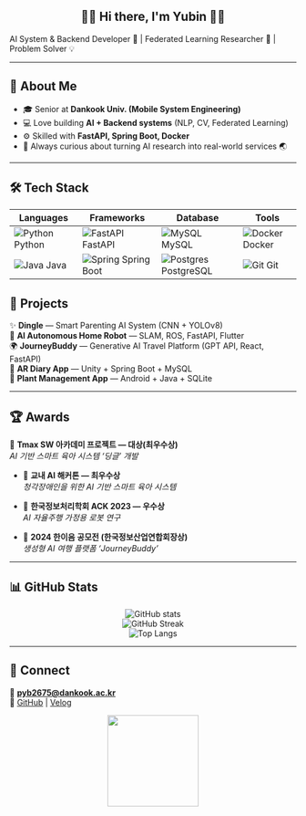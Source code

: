 <h2 align="center">🍓🐰 Hi there, I'm Yubin 🐰🍓</h2>


AI System & Backend Developer 🌱 | Federated Learning Researcher 🧩 | Problem Solver 💡  

---

## 📝 About Me
- 🎓 Senior at **Dankook Univ. (Mobile System Engineering)**  
- 💻 Love building **AI + Backend systems** (NLP, CV, Federated Learning)  
- ⚙️ Skilled with **FastAPI, Spring Boot, Docker**  
- 🌸 Always curious about turning AI research into real-world services 🌏  

---

## 🛠 Tech Stack
| Languages | Frameworks | Database | Tools |
|-----------|------------|----------|-------|
| ![Python](https://cdn.jsdelivr.net/gh/devicons/devicon/icons/python/python-original.svg) Python | ![FastAPI](https://cdn.jsdelivr.net/gh/devicons/devicon/icons/fastapi/fastapi-original.svg) FastAPI | ![MySQL](https://cdn.jsdelivr.net/gh/devicons/devicon/icons/mysql/mysql-original.svg) MySQL | ![Docker](https://cdn.jsdelivr.net/gh/devicons/devicon/icons/docker/docker-original.svg) Docker |
| ![Java](https://cdn.jsdelivr.net/gh/devicons/devicon/icons/java/java-original.svg) Java | ![Spring](https://cdn.jsdelivr.net/gh/devicons/devicon/icons/spring/spring-original.svg) Spring Boot | ![Postgres](https://cdn.jsdelivr.net/gh/devicons/devicon/icons/postgresql/postgresql-original.svg) PostgreSQL | ![Git](https://cdn.jsdelivr.net/gh/devicons/devicon/icons/git/git-original.svg) Git |


## 🚀 Projects
✨ **Dingle** — Smart Parenting AI System (CNN + YOLOv8)  
🤖 **AI Autonomous Home Robot** — SLAM, ROS, FastAPI, Flutter  
🌍 **JourneyBuddy** — Generative AI Travel Platform (GPT API, React, FastAPI)  
📔 **AR Diary App** — Unity + Spring Boot + MySQL  
🌱 **Plant Management App** — Android + Java + SQLite  

---

## 🏆 Awards
 🥇 **Tmax SW 아카데미 프로젝트 — 대상(최우수상)**  
  *AI 기반 스마트 육아 시스템 ‘딩글’ 개발*

- 🥇 **교내 AI 해커톤 — 최우수상**  
  *청각장애인을 위한 AI 기반 스마트 육아 시스템*

- 🏅 **한국정보처리학회 ACK 2023 — 우수상**  
  *AI 자율주행 가정용 로봇 연구*

- 🥉 **2024 한이음 공모전 (한국정보산업연합회장상)**  
  *생성형 AI 여행 플랫폼 ‘JourneyBuddy’*



---

## 📊 GitHub Stats
<div align="center">

![GitHub stats](https://github-readme-stats.vercel.app/api?username=yubin012&show_icons=true&theme=calm_pink&hide_border=true)  
![GitHub Streak](https://streak-stats.demolab.com?user=yubin012&theme=calm_pink&hide_border=true)  
![Top Langs](https://github-readme-stats.vercel.app/api/top-langs/?username=yubin012&layout=compact&theme=calm_pink&hide_border=true)  

</div>

---

## 🌸 Connect
📧 **pyb2675@dankook.ac.kr**  
🔗 [GitHub](https://github.com/yubin012) | [Velog](https://velog.io/@yubin012)  

<p align="center">
  <img src="https://media.giphy.com/media/MDJ9IbxxvDUQM/giphy.gif" width="160px"/>
</p>
